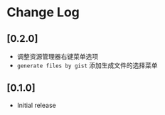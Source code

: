 # Change Log

## [0.2.0]

- 调整资源管理器右键菜单选项
- `generate files by gist` 添加生成文件的选择菜单

## [0.1.0]

- Initial release
